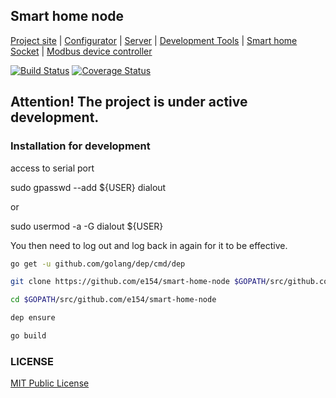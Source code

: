 Smart home node
---------------

[Project site](https://e154.github.io/smart-home/) |
[Configurator](https://github.com/e154/smart-home-configurator/) |
[Server](https://github.com/e154/smart-home/) |
[Development Tools](https://github.com/e154/smart-home-tools/) |
[Smart home Socket](https://github.com/e154/smart-home-socket/) |
[Modbus device controller](https://github.com/e154/smart-home-modbus-ctrl-v1/)

[![Build Status](https://travis-ci.org/e154/smart-home-node.svg?branch=master)](https://travis-ci.org/e154/smart-home-node)
[![Coverage Status](https://coveralls.io/repos/github/e154/smart-home-node/badge.svg?branch=cover)](https://coveralls.io/github/e154/smart-home-node?branch=cover)

Attention! The project is under active development.
---------

### Installation for development

access to serial port

sudo gpasswd --add ${USER} dialout
    
or
    
sudo usermod -a -G dialout ${USER}
    
You then need to log out and log back in again for it to be effective. 

```bash
go get -u github.com/golang/dep/cmd/dep

git clone https://github.com/e154/smart-home-node $GOPATH/src/github.com/e154/smart-home-node

cd $GOPATH/src/github.com/e154/smart-home-node

dep ensure

go build
```

### LICENSE

[MIT Public License](https://github.com/e154/smart-home-node/blob/master/LICENSE)